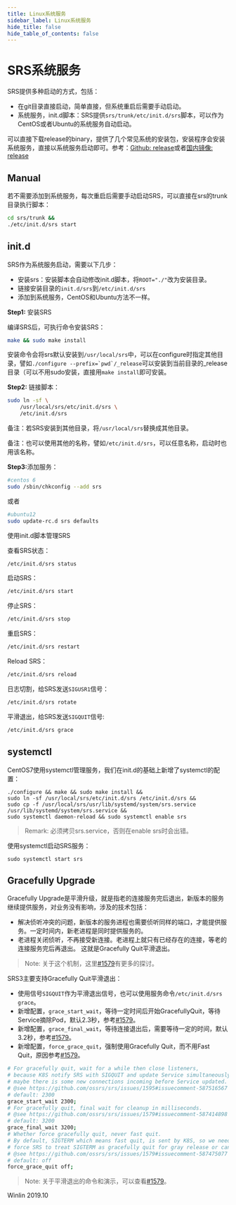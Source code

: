 ```yaml
---
title: Linux系统服务
sidebar_label: Linux系统服务
hide_title: false
hide_table_of_contents: false
---
```


# SRS系统服务

SRS提供多种启动的方式，包括：
* 在git目录直接启动，简单直接，但系统重启后需要手动启动。
* 系统服务，init.d脚本：SRS提供`srs/trunk/etc/init.d/srs`脚本，可以作为CentOS或者Ubuntu的系统服务自动启动。

可以直接下载release的binary，提供了几个常见系统的安装包，安装程序会安装系统服务，直接以系统服务启动即可。参考：[Github: release](http://ossrs.net/srs.release)或者[国内镜像: release](http://ossrs.net/)

## Manual

若不需要添加到系统服务，每次重启后需要手动启动SRS，可以直接在srs的trunk目录执行脚本：

```bash
cd srs/trunk &&
./etc/init.d/srs start
```

## init.d

SRS作为系统服务启动，需要以下几步：
* 安装srs：安装脚本会自动修改init.d脚本，将`ROOT="./"`改为安装目录。
* 链接安装目录的`init.d/srs`到`/etc/init.d/srs`
* 添加到系统服务，CentOS和Ubuntu方法不一样。

<strong>Step1:</strong> 安装SRS

编译SRS后，可执行命令安装SRS：

```bash
make && sudo make install
```

安装命令会将srs默认安装到`/usr/local/srs`中，可以在configure时指定其他目录，譬如```./configure --prefix=`pwd`/_release```可以安装到当前目录的_release目录（可以不用sudo安装，直接用`make install`即可安装。

<strong>Step2:</strong> 链接脚本：

```bash
sudo ln -sf \
    /usr/local/srs/etc/init.d/srs \
    /etc/init.d/srs
```

备注：若SRS安装到其他目录，将`/usr/local/srs`替换成其他目录。

备注：也可以使用其他的名称，譬如`/etc/init.d/srs`，可以任意名称，启动时也用该名称。

<strong>Step3:</strong>添加服务：

```bash
#centos 6
sudo /sbin/chkconfig --add srs
```

或者

```bash
#ubuntu12
sudo update-rc.d srs defaults
```

使用init.d脚本管理SRS

查看SRS状态：

```bash
/etc/init.d/srs status
```

启动SRS：

```bash
/etc/init.d/srs start
```

停止SRS：

```bash
/etc/init.d/srs stop
```

重启SRS：

```bash
/etc/init.d/srs restart
```

Reload SRS：

```bash
/etc/init.d/srs reload
```

日志切割，给SRS发送`SIGUSR1`信号：

```bash
/etc/init.d/srs rotate
```

平滑退出，给SRS发送`SIGQUIT`信号:

```bash
/etc/init.d/srs grace
```

## systemctl

CentOS7使用systemctl管理服务，我们在init.d的基础上新增了systemctl的配置：

```
./configure && make && sudo make install &&
sudo ln -sf /usr/local/srs/etc/init.d/srs /etc/init.d/srs &&
sudo cp -f /usr/local/srs/usr/lib/systemd/system/srs.service /usr/lib/systemd/system/srs.service &&
sudo systemctl daemon-reload && sudo systemctl enable srs
```

> Remark: 必须拷贝srs.service，否则在enable srs时会出错。

使用systemctl启动SRS服务：

```
sudo systemctl start srs
```

## Gracefully Upgrade

Gracefully Upgrade是平滑升级，就是指老的连接服务完后退出，新版本的服务继续提供服务，对业务没有影响，涉及的技术包括：

* 解决侦听冲突的问题，新版本的服务进程也需要侦听同样的端口，才能提供服务。一定时间内，新老进程是同时提供服务的。
* 老进程关闭侦听，不再接受新连接。老进程上就只有已经存在的连接，等老的连接服务完后再退出。 这就是Gracefully Quit平滑退出。

> Note: 关于这个机制，这里[#1579](https://github.com/ossrs/srs/issues/1579#issuecomment-587233844)有更多的探讨。

SRS3主要支持Gracefully Quit平滑退出：

* 使用信号`SIGQUIT`作为平滑退出信号，也可以使用服务命令`/etc/init.d/srs grace`。
* 新增配置，`grace_start_wait`，等待一定时间后开始GracefullyQuit，等待Service摘除Pod，默认2.3秒，参考[#1579](https://github.com/ossrs/srs/issues/1595#issuecomment-587516567)。
* 新增配置，`grace_final_wait`，等待连接退出后，需要等待一定的时间，默认3.2秒，参考[#1579](https://github.com/ossrs/srs/issues/1579#issuecomment-587414898)。
* 新增配置，`force_grace_quit`，强制使用Gracefully Quit，而不用Fast Quit，原因参考[#1579](https://github.com/ossrs/srs/issues/1579#issuecomment-587475077)。

```bash
# For gracefully quit, wait for a while then close listeners,
# because K8S notify SRS with SIGQUIT and update Service simultaneously,
# maybe there is some new connections incoming before Service updated.
# @see https://github.com/ossrs/srs/issues/1595#issuecomment-587516567
# default: 2300
grace_start_wait 2300;
# For gracefully quit, final wait for cleanup in milliseconds.
# @see https://github.com/ossrs/srs/issues/1579#issuecomment-587414898
# default: 3200
grace_final_wait 3200;
# Whether force gracefully quit, never fast quit.
# By default, SIGTERM which means fast quit, is sent by K8S, so we need to
# force SRS to treat SIGTERM as gracefully quit for gray release or canary.
# @see https://github.com/ossrs/srs/issues/1579#issuecomment-587475077
# default: off
force_grace_quit off;
```

> Note: 关于平滑退出的命令和演示，可以查看[#1579](https://github.com/ossrs/srs/issues/1579#issuecomment-587414898)。

Winlin 2019.10

